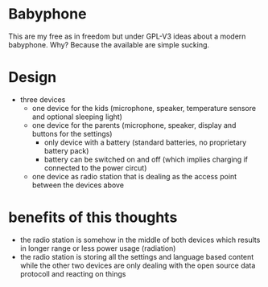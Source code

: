 # Babyphone

This are my free as in freedom but under GPL-V3 ideas about a modern babyphone. Why? Because the available are simple sucking.

# Design

* three devices
    * one device for the kids (microphone, speaker, temperature sensore and optional sleeping light)
    * one device for the parents (microphone, speaker, display and buttons for the settings)
        * only device with a battery (standard batteries, no proprietary battery pack)
        * battery can be switched on and off (which implies charging if connected to the power circut)
    * one device as radio station that is dealing as the access point between the devices above
# benefits of this thoughts
   * the radio station is somehow in the middle of both devices which results in longer range or less power usage (radiation)
   * the radio station is storing all the settings and language based content while the other two devices are only dealing with the open source data protocoll and reacting on things

